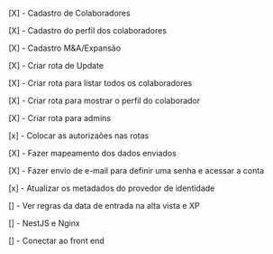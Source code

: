[X] - Cadastro de Colaboradores

[X] - Cadastro do perfil dos colaboradores

[X] - Cadastro M&A/Expansão

[X] - Criar rota de Update

[X] - Criar rota para listar todos os colaboradores

[X] - Criar rota para mostrar o perfil do colaborador

[X] - Criar rota para admins

[x] - Colocar as autorizaões nas rotas

[X] - Fazer mapeamento dos dados enviados

[X] - Fazer envio de e-mail para definir uma senha e acessar a conta

[x] - Atualizar os metadados do provedor de identidade

[] - Ver regras da data de entrada na alta vista e XP

[] - NestJS e Nginx

[] - Conectar ao front end